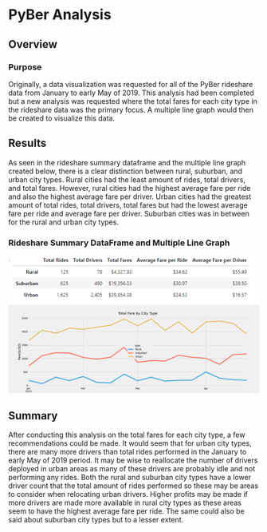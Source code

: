 # PyBer Analysis
## Overview
### Purpose
Originally, a data visualization was requested for all of the PyBer rideshare data from January to early May of 2019. This analysis had been completed but a new analysis was requested where the total fares for each city type in the rideshare data was the primary focus. A multiple line graph would then be created to visualize this data. 
## Results
As seen in the rideshare summary dataframe and the multiple line graph created below, there is a clear distinction between rural, suburban, and urban city types. Rural cities had the least amount of rides, total drivers, and total fares. However, rural cities had the highest average fare per ride and also the highest average fare per driver. Urban cities had the greatest amount of total rides, total drivers, total fares but had the lowest average fare per ride and average fare per driver. Suburban cities was in between for the rural and urban city types. 
### Rideshare Summary DataFrame and Multiple Line Graph
![RideShareData.PNG](https://github.com/tommy-chin/PyBer_Analysis/blob/main/analysis/RideShareData.PNG)
![PyBer_fare_summary.png](https://github.com/tommy-chin/PyBer_Analysis/blob/main/analysis/PyBer_fare_summary.png)

## Summary
After conducting this analysis on the total fares for each city type, a few recommendations could be made. It would seem that for urban city types, there are many more drivers than total rides performed in the January to early May of 2019 period. It may be wise to reallocate the number of drivers deployed in urban areas as many of these drivers are probably idle and not performing any rides. Both the rural and suburban city types have a lower driver count that the total amount of rides performed so these may be areas to consider when relocating urban drivers. Higher profits may be made if more drivers are made more available in rural city types as these areas seem to have the highest average fare per ride. The same could also be said about suburban city types but to a lesser extent. 
